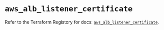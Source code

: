 # `aws_alb_listener_certificate`

Refer to the Terraform Registory for docs: [`aws_alb_listener_certificate`](https://www.terraform.io/docs/providers/aws/r/alb_listener_certificate).
